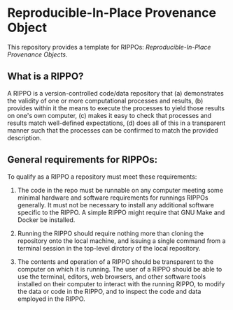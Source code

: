 # Reproducible-In-Place Provenance Object

This repository provides a template for RIPPOs:  *Reproducible-In-Place Provenance Objects*.

## What is a RIPPO?

A RIPPO is a version-controlled code/data repository that (a) demonstrates the validity of one or more computational processes and results, (b) provides within it the means to execute the processes to yield those results on one's own computer, (c) makes it easy to check that processes and results match well-defined expectations, (d) does all of this in a transparent manner such that the processes can be confirmed to match the provided description.

## General requirements for RIPPOs:

To qualify as a RIPPO a repository must meet these requirements:

1. The code in the repo must be runnable on any computer meeting some minimal hardware and software requirements for runnings RIPPOs generally.  It must not be necessary to install any additional software specific to the RIPPO. A simple RIPPO might require that GNU Make and Docker be installed.

2. Running the RIPPO should require nothing more than cloning the repository onto the local machine, and issuing a single command from a terminal session in the top-level dirctory of the local repository.

3. The contents and operation of a RIPPO should be transparent to the computer on which it is running. The user of a RIPPO should be able to use the terminal, editors, web browsers, and other software tools installed on their computer to interact with the running RIPPO, to modify the data or code in the RIPPO, and to inspect the code and data employed in the RIPPO.



